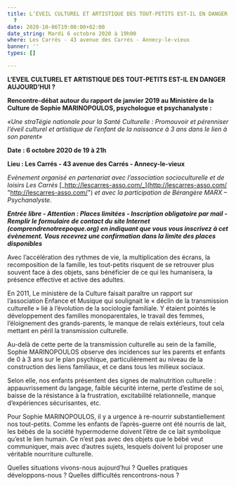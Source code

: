 ```yaml
---
title: L’EVEIL CULTUREL ET ARTISTIQUE DES TOUT-PETITS EST-IL EN DANGER AUJOURD’HUI
  ?
date: 2020-10-06T19:00:00+02:00
date_string: Mardi 6 octobre 2020 à 19h00
where: Les Carrés - 43 avenue des Carrés - Annecy-le-vieux
banner: ''
types: []

---
```

**L’EVEIL CULTUREL ET ARTISTIQUE DES TOUT-PETITS EST-IL EN DANGER AUJOURD’HUI ?**

**Rencontre-débat autour du rapport de janvier 2019 au Ministère de la Culture de Sophie MARINOPOULOS, psychologue et psychanalyste :**

_«Une straTégie nationale pour la Santé Culturelle : Promouvoir et pérenniser l’éveil culturel et artistique de l’enfant de la naissance à 3 ans dans le lien à son parent»_

**Date : 6 octobre 2020 de 19 à 21h**

**Lieu : Les Carrés - 43 avenue des Carrés - Annecy-le-vieux**

_Evènement organisé en partenariat avec l’association socioculturelle et de loisirs Les Carrés_ [_http://lescarres-asso.com/_](http://lescarres-asso.com/ "http://lescarres-asso.com/") _et avec la participation de Bérangère MARX – Psychanalyste._

**_Entrée libre - Attention : Places limitées - Inscription obligatoire par mail - Remplir le formulaire de contact du site Internet (comprendrenotreepoque.org) en indiquant que vous vous inscrivez à cet évènement. Vous recevrez une confirmation dans la limite des places disponibles_**

Avec l’accélération des rythmes de vie, la multiplication des écrans, la recomposition de la famille, les tout-petits risquent de se retrouver plus souvent face à des objets, sans bénéficier de ce qui les humanisera, la présence effective et active des adultes.

En 2011, Le ministère de la Culture faisait paraître un rapport sur l’association Enfance et Musique qui soulignait le « déclin de la transmission culturelle » lié à l’évolution de la sociologie familiale. Y étaient pointés le développement des familles monoparentales, le travail des femmes, l’éloignement des grands-parents, le manque de relais extérieurs, tout cela mettant en péril la transmission culturelle.

Au-delà de cette perte de la transmission culturelle au sein de la famille, Sophie MARINOPOULOS observe des incidences sur les parents et enfants de 0 à 3 ans sur le plan psychique, particulièrement au niveau de la construction des liens familiaux, et ce dans tous les milieux sociaux.

Selon elle, nos enfants présentent des signes de malnutrition culturelle : appauvrissement du langage, faible sécurité interne, perte d’estime de soi, baisse de la résistance à la frustration, excitabilité relationnelle, manque d’expériences sécurisantes, etc.

Pour Sophie MARINOPOULOS, il y a urgence à re-nourrir substantiellement nos tout-petits. Comme les enfants de l’après-guerre ont été nourris de lait, les bébés de la société hypermoderne doivent l’être de ce lait symbolique qu’est le lien humain. Ce n’est pas avec des objets que le bébé veut communiquer, mais avec d’autres sujets, lesquels doivent lui proposer une véritable nourriture culturelle.

Quelles situations vivons-nous aujourd’hui ? Quelles pratiques développons-nous ? Quelles difficultés rencontrons-nous ?
